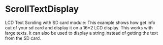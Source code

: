 # ScrollTextDisplay
LCD Text Scroling with SD card module:
This example shows how get info out of your sd card and display it on a 16*2 LCD display. This works with large texts. It can also be used to display a string instead of getting the text from the SD card.
